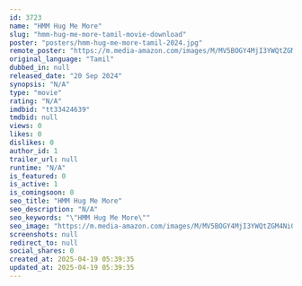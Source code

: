 ```yaml
---
id: 3723
name: "HMM Hug Me More"
slug: "hmm-hug-me-more-tamil-movie-download"
poster: "posters/hmm-hug-me-more-tamil-2024.jpg"
remote_poster: "https://m.media-amazon.com/images/M/MV5BOGY4MjI3YWQtZGM4Ni00YTdhLTliNzYtNDQ4YWE3ZWUxMWY1XkEyXkFqcGc@._V1_SX300.jpg"
original_language: "Tamil"
dubbed_in: null
released_date: "20 Sep 2024"
synopsis: "N/A"
type: "movie"
rating: "N/A"
imdbid: "tt33424639"
tmdbid: null
views: 0
likes: 0
dislikes: 0
author_id: 1
trailer_url: null
runtime: "N/A"
is_featured: 0
is_active: 1
is_comingsoon: 0
seo_title: "HMM Hug Me More"
seo_description: "N/A"
seo_keywords: "\"HMM Hug Me More\""
seo_image: "https://m.media-amazon.com/images/M/MV5BOGY4MjI3YWQtZGM4Ni00YTdhLTliNzYtNDQ4YWE3ZWUxMWY1XkEyXkFqcGc@._V1_SX300.jpg"
screenshots: null
redirect_to: null
social_shares: 0
created_at: 2025-04-19 05:39:35
updated_at: 2025-04-19 05:39:35
---
```


